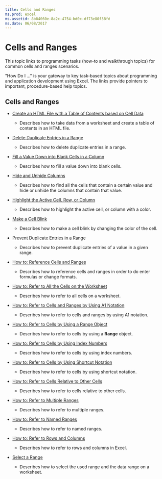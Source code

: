 ```yaml
---
title: Cells and Ranges
ms.prod: excel
ms.assetid: 8b84060e-8a2c-4754-bd0c-df73e80f38fd
ms.date: 06/08/2017
---
```



# Cells and Ranges

This topic links to programming tasks (how-to and walkthrough topics) for common cells and ranges scenarios. 

"How Do I ..." is your gateway to key task-based topics about programming and application development using Excel. The links provide pointers to important, procedure-based help topics. 

## Cells and Ranges


-  [Create an HTML File with a Table of Contents based on Cell Data](create-an-html-file-with-a-table-of-contents-based-on-cell-data.md)
    
      - Describes how to take data from a worksheet and create a table of contents in an HTML file.
    
-  [Delete Duplicate Entries in a Range](delete-duplicate-entries-in-a-range.md)
    
      - Describes how to delete duplicate entries in a range.
    
-  [Fill a Value Down into Blank Cells in a Column](fill-a-value-down-into-blank-cells-in-a-column.md)
    
      - Describes how to fill a value down into blank cells.
    
-  [Hide and Unhide Columns](hide-and-unhide-columns.md)
    
      - Describes how to find all the cells that contain a certain value and hide or unhide the columns that contain that value.
    
-  [Highlight the Active Cell, Row, or Column](highlight-the-active-cell-row-or-column.md)
    
      - Describes how to highlight the active cell, or column with a color.
    
-  [Make a Cell Blink](make-a-cell-blink.md)
    
      - Describes how to make a cell blink by changing the color of the cell.
    
-  [Prevent Duplicate Entries in a Range](prevent-duplicate-entries-in-a-range.md)
    
      - Describes how to prevent duplicate entries of a value in a given range.
    
-  [How to: Reference Cells and Ranges](reference-cells-and-ranges.md)
    
      - Describes how to reference cells and ranges in order to do enter formulas or change formats.
    
-  [How to: Refer to All the Cells on the Worksheet](refer-to-all-the-cells-on-the-worksheet.md)
    
      - Describes how to refer to all cells on a worksheet.
    
-  [How to: Refer to Cells and Ranges by Using A1 Notation](refer-to-cells-and-ranges-by-using-a1-notation.md)
    
      - Describes how to refer to cells and ranges by using A1 notation.
    
-  [How to: Refer to Cells by Using a Range Object](refer-to-cells-by-using-a-range-object.md)
    
      - Describes how to refer to cells by using a **Range** object.
    
-  [How to: Refer to Cells by Using Index Numbers](refer-to-cells-by-using-index-numbers.md)
    
      - Describes how to refer to cells by using index numbers.
    
-  [How to: Refer to Cells by Using Shortcut Notation](refer-to-cells-by-using-shortcut-notation.md)
    
      - Describes how to refer to cells by using shortcut notation.
    
-  [How to: Refer to Cells Relative to Other Cells](refer-to-cells-relative-to-other-cells.md)
    
      - Describes how to refer to cells relative to other cells.
    
-  [How to: Refer to Multiple Ranges](refer-to-multiple-ranges.md)
    
      - Describes how to refer to multiple ranges.
    
-  [How to: Refer to Named Ranges](refer-to-named-ranges.md)
    
      - Describes how to refer to named ranges.
    
-  [How to: Refer to Rows and Columns](refer-to-rows-and-columns.md)
    
      - Describes how to refer to rows and columns in Excel.
    
-  [Select a Range](select-a-range.md)
    
      - Describes how to select the used range and the data range on a worksheet.
    


